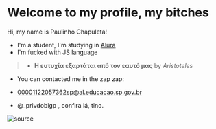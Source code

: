 # Welcome to my profile, my bitches

Hi, my name is Paulinho Chapuleta!

- I'm a student, I'm studying in [Alura](https://www.alura.com.br/)
- I'm fucked with JS language
> -  **Η ευτυχία εξαρτάται από τον εαυτό μας** by *Aristoteles*
- You can contacted me in the zap zap:

- 00001122057362sp@al.educacao.sp.gov.br

- @_privdobigp , confira lá, tino.
 
![source](https://github.com/paulogames69/nomedopaulo/assets/171035306/c4bb6d84-d580-47df-a37d-a0fdc8733f33)
